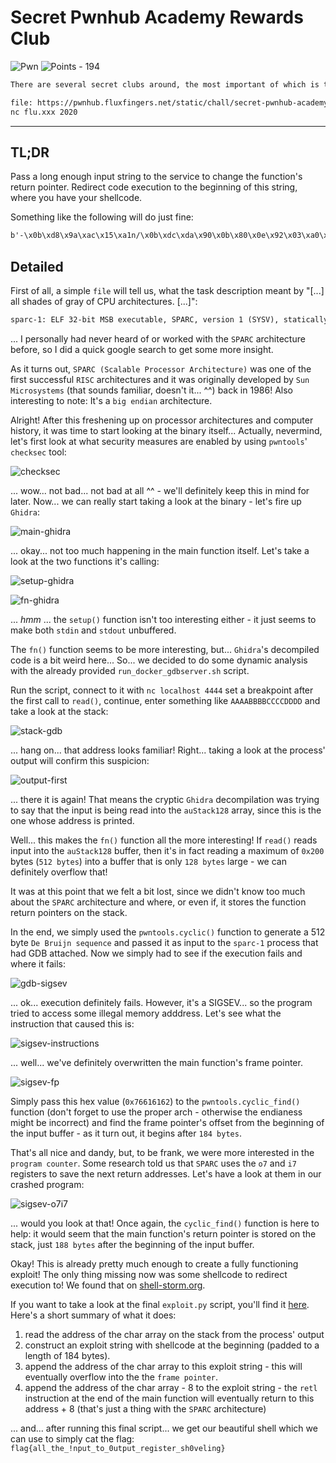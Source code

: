 # Secret Pwnhub Academy Rewards Club

![Pwn](https://img.shields.io/badge/Pwn--00aaff?style=for-the-badge) ![Points - 194](https://img.shields.io/badge/Points-194-9cf?style=for-the-badge)

```txt
There are several secret clubs around, the most important of which is the select few who can deal with all shades of grey of CPU architectures. This is the golden opportunity to look at another one!

file: https://pwnhub.fluxfingers.net/static/chall/secret-pwnhub-academy-rewards-club-1_0226d54c17fd53005596f4ff42b51940.zip
nc flu.xxx 2020
```

---

## TL;DR

Pass a long enough input string to the service to change the function's return pointer. Redirect code execution to the beginning of this string, where you have your shellcode.

Something like the following will do just fine:

```txt
b'-\x0b\xd8\x9a\xac\x15\xa1n/\x0b\xdc\xda\x90\x0b\x80\x0e\x92\x03\xa0\x08\x94"\x80\n\x9c\x03\xa0\x10\xec;\xbf\xf0\xd0#\xbf\xf8\xc0#\xbf\xfc\x82\x10 ;\x91\xd0 \x10XXXXXXXX\xff\xff\xebxXXXXXXXXXXXXXXXXXXXXXXXXXXXXXXXXXXXXXXXXXXXXXXXXXXXXXXXXXXXXXXXXXXXXXXXXXXXXXXXXXXXXXXXXXXXXXXXXXXXXXXXXXXXXXXXXXXXXXXXXXXXX\xff\xff\xebx\xff\xff\xebp'
```

## Detailed

First of all, a simple `file` will tell us, what the task description meant by "[...] all shades of gray of CPU architectures. [...]":

```txt
sparc-1: ELF 32-bit MSB executable, SPARC, version 1 (SYSV), statically linked, not stripped
```

... I personally had never heard of or worked with the `SPARC` architecture before, so I did a quick google search to get some more insight.

As it turns out, `SPARC (Scalable Processor Architecture)` was one of the first successful `RISC` architectures and it was originally developed by `Sun Microsystems` (that sounds familiar, doesn't it... ^^) back in 1986! Also interesting to note: It's a `big endian` architecture.

Alright! After this freshening up on processor architectures and computer history, it was time to start looking at the binary itself... Actually, nevermind, let's first look at what security measures are enabled by using `pwntools`' `checksec` tool:

![checksec](./checksec.png)

... wow... not bad... not bad at all ^^ - we'll definitely keep this in mind for later. Now... we can really start taking a look at the binary - let's fire up `Ghidra`:

![main-ghidra](./main-ghidra.png)

... okay... not too much happening in the main function itself. Let's take a look at the two functions it's calling:

![setup-ghidra](./setup-ghidra.png)

![fn-ghidra](./fn-ghidra.png)

... _hmm_ ... the `setup()` function isn't too interesting either - it just seems to make both `stdin` and `stdout` unbuffered.

The `fn()` function seems to be more interesting, but... `Ghidra`'s decompiled code is a bit weird here... So... we decided to do some dynamic analysis with the already provided `run_docker_gdbserver.sh` script.

Run the script, connect to it with `nc localhost 4444` set a breakpoint after the first call to `read()`, continue, enter something like `AAAABBBBCCCCDDDD` and take a look at the stack:

![stack-gdb](./stack-gdb.png)

... hang on... that address looks familiar! Right... taking a look at the process' output will confirm this suspicion:

![output-first](./output-first.png)

... there it is again! That means the cryptic `Ghidra` decompilation was trying to say that the input is being read into the `auStack128` array, since this is the one whose address is printed.

Well... this makes the `fn()` function all the more interesting! If `read()` reads input into the `auStack128` buffer, then it's in fact reading a maximum of `0x200` bytes (`512 bytes`) into a buffer that is only `128 bytes` large - we can definitely overflow that!

It was at this point that we felt a bit lost, since we didn't know too much about the `SPARC` architecture and where, or even if, it stores the function return pointers on the stack.

In the end, we simply used the `pwntools.cyclic()` function to generate a 512 byte `De Bruijn sequence` and passed it as input to the `sparc-1` process that had GDB attached. Now we simply had to see if the execution fails and where it fails:

![gdb-sigsev](./gdb-sigsev.png)

... ok... execution definitely fails. However, it's a SIGSEV... so the program tried to access some illegal memory adddress. Let's see what the instruction that caused this is:

![sigsev-instructions](./sigsev-instructions.png)

... well... we've definitely overwritten the main function's frame pointer.

![sigsev-fp](./sigsev-fp.png)

Simply pass this hex value (`0x76616162`) to the `pwntools.cyclic_find()` function (don't forget to use the proper arch - otherwise the endianess might be incorrect) and find the frame pointer's offset from the beginning of the input buffer - as it turn out, it begins after `184 bytes`.

That's all nice and dandy, but, to be frank, we were more interested in the `program counter`. Some research told us that `SPARC` uses the `o7` and `i7` registers to save the next return addresses. Let's have a look at them in our crashed program:

![sigsev-o7i7](./sigsev-o7i7.png)

... would you look at that! Once again, the `cyclic_find()` function is here to help: it would seem that the main function's return pointer is stored on the stack, just `188 bytes` after the beginning of the input buffer.

Okay! This is already pretty much enough to create a fully functioning exploit! The only thing missing now was some shellcode to redirect execution to! We found that on [shell-storm.org](http://shell-storm.org/shellcode/files/shellcode-83.php).

If you want to take a look at the final `exploit.py` script, you'll find it [here](./exploit.py). Here's a short summary of what it does:

1. read the address of the char array on the stack from the process' output
2. construct an exploit string with shellcode at the beginning (padded to a length of 184 bytes).
3. append the address of the char array to this exploit string - this will eventually overflow into the the `frame pointer`.
4. append the address of the char array - 8 to the exploit string - the `retl` instruction at the end of the main function will eventually return to this address + 8 (that's just a thing with the `SPARC` architecture)

... and... after running this final script... we get our beautiful shell which we can use to simply cat the flag: `flag{all_the_!nput_to_0utput_register_sh0veling}`
